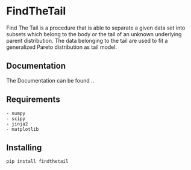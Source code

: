 # FindTheTail

Find The Tail is a procedure that is able to separate a given data set into subsets which belong to the body or the tail of an unknown underlying parent distribution. The data belonging to the tail are used to fit a generalized Pareto distribution as tail model.

## Documentation

The Documentation can be found ..

## Requirements
    - numpy
    - scipy
    - jinja2
    - matplotlib

## Installing

    pip install findthetail
